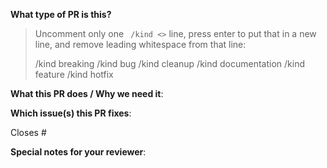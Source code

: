 <!--  Thanks for sending a pull request!  Here are some tips for you:

1. If this is your first time, please read our contributor guidelines: https://github.com/googleforgames/quilkin/blob/main/CONTRIBUTING.md 
   and developer guide https://github.com/googleforgames/quilkin/blob/main/build/README.md
2. Please label this pull request according to what type of issue you are addressing.
3. Ensure you have added or ran the appropriate tests for your PR: https://github.com/googleforgames/quilkin/blob/main/build/README.md#run-tests
-->

**What type of PR is this?**
> Uncomment only one ` /kind <>` line, press enter to put that in a new line, and remove leading whitespace from that line:
>
> /kind breaking
> /kind bug
> /kind cleanup
> /kind documentation
> /kind feature
> /kind hotfix

**What this PR does / Why we need it**:

**Which issue(s) this PR fixes**:
<!--
*Automatically closes linked issue when PR is merged.
Usage: `Closes #<issue number>`, or `Closes (paste link of issue)`.
-->
Closes #

**Special notes for your reviewer**:

